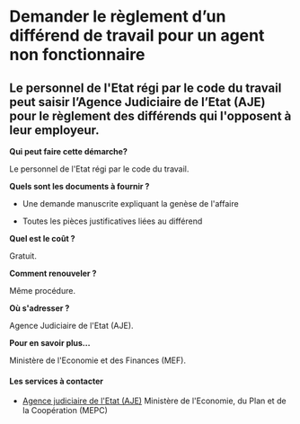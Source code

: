 # Demander le règlement d’un différend de travail pour un agent non fonctionnaire

Le personnel de l'Etat régi par le code du travail peut saisir l’Agence Judiciaire de l’Etat (AJE) pour le règlement des différends qui l'opposent à leur employeur.
--------------------------------------------------------------------------------------------------------------------------------------------------------------------

**Qui peut faire cette démarche?**

Le personnel de l'Etat régi par le code du travail.

**Quels sont les documents à fournir ?**

*   Une demande manuscrite expliquant la genèse de l'affaire

*   Toutes les pièces justificatives liées au différend

**Quel est le coût ?**

Gratuit.

**Comment renouveler ?**

Même procédure.

**Où s'adresser ?**

Agence Judiciaire de l'Etat (AJE).

**Pour en savoir plus…**

Ministère de l'Economie et des Finances (MEF).

#### Les services à contacter

*   [Agence judiciaire de l'Etat (AJE)](../../../services/agence-judiciaire-de-letat-aje.md) Ministère de l'Economie, du Plan et de la Coopération (MEPC)